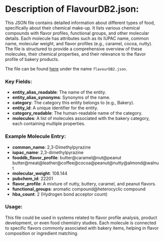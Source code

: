 # Description of FlavourDB2.json:

This JSON file contains detailed information about different types of food, specifically about their chemical make-up. It lists various chemical compounds with flavor profiles, functional groups, and other molecular details. Each molecule has attributes such as its IUPAC name, common name, molecular weight, and flavor profiles (e.g., caramel, cocoa, nutty). The file is structured to provide a comprehensive overview of these molecules, their chemical properties, and their relevance to the flavor profile of bakery products.

The file can be found [here](https://drive.google.com/drive/folders/1LWC3Z2t2s-kzQxeRheu12barWRCKMXCP) under the name `flavourDB2.json`.

### Key Fields:
- **entity_alias_readable**: The name of the entity.
- **entity_alias_synonyms**: Synonyms of the name.
- **category**: The category this entity belongs to (e.g., Bakery).
- **entity_id**: A unique identifier for the entity.
- **category_readable**: The human-readable name of the category.
- **molecules**: A list of molecules associated with the bakery category, each containing multiple properties.

### Example Molecule Entry:
- **common_name**: 2,3-Dimethylpyrazine
- **iupac_name**: 2,3-dimethylpyrazine
- **fooddb_flavor_profile**: butter@caramel@nut@peanut butter@meat@leather@coffee@cocoa@peanut@nutty@almond@walnut
- **molecular_weight**: 108.144
- **pubchem_id**: 22201
- **flavor_profile**: A mixture of nutty, buttery, caramel, and peanut flavors.
- **functional_groups**: aromatic compound@heterocyclic compound
- **hba_count**: 2 (Hydrogen bond acceptor count)

### Usage:
This file could be used in systems related to flavor profile analysis, product development, or even food chemistry studies. Each molecule is connected to specific flavors commonly associated with bakery items, helping in flavor composition or ingredient matching.

